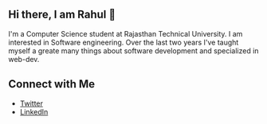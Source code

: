 ## Hi there, I am Rahul 👋

I'm a Computer Science student at Rajasthan Technical University. I am interested in Software engineering. Over the last two years I've taught myself a greate many things about software development and specialized in web-dev.

## Connect with Me

- [Twitter](https://twitter.com/RHGPT)
- [LinkedIn](https://www.linkedin.com/in/rahul-gupta-a844ab217/)
